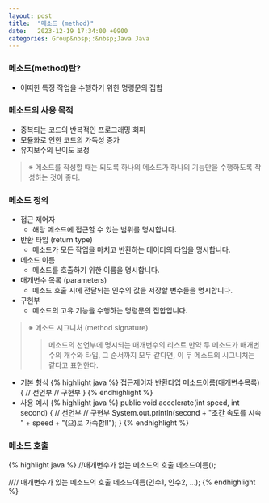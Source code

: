 ```yaml
---
layout: post
title:  "메소드 (method)"
date:   2023-12-19 17:34:00 +0900
categories: Group&nbsp;:&nbsp;Java Java
---
```


### 메소드(method)란?

- 어떠한 특정 작업을 수행하기 위한 명령문의 집합

### 메소드의 사용 목적

- 중복되는 코드의 반복적인 프로그래밍 회피
- 모듈화로 인한 코드의 가독성 증가
- 유지보수의 난이도 보정

>※ 메소드를 작성할 때는 되도록 하나의 메소드가 하나의 기능만을 수행하도록 작성하는 것이 좋다.

### 메소드 정의

- 접근 제어자
    - 해당 메소드에 접근할 수 있는 범위를 명시합니다.
- 반환 타입 (return type)
    - 메소드가 모든 작업을 마치고 반환하는 데이터의 타입을 명시합니다.
- 메소드 이름
    - 메소드를 호출하기 위한 이름을 명시합니다.
- 매개변수 목록 (parameters)
    - 메소드 호출 시에 전달되는 인수의 값을 저장할 변수들을 명시합니다.
- 구현부
    - 메소드의 고유 기능을 수행하는 명령문의 집합입니다.

>※ 메소드 시그니처 (method signature)
>>메소드의 선언부에 명시되는 매개변수의 리스트
>>만약 두 메소드가 매개변수의 개수와 타입, 그 순서까지 모두 같다면, 이 두 메소드의 시그니처는 같다고 표현한다.

- 기본 형식
{% highlight java %}
접근제어자 반환타입 메소드이름(매개변수목록) { // 선언부
    // 구현부
}
{% endhighlight %}
- 사용 예시
{% highlight java %}
public void accelerate(int speed, int second) { // 선언부
    // 구현부
    System.out.println(second + "초간 속도를 시속 " + speed + "(으)로 가속함!!");
}
{% endhighlight %}

### 메소드 호출

{% highlight java %}
//매개변수가 없는 메소드의 호출
메소드이름();

//// 매개변수가 있는 메소드의 호출
메소드이름(인수1, 인수2, ...);
{% endhighlight %}